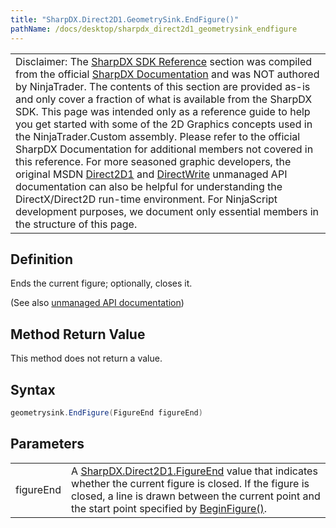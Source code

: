 ```yaml
---
title: "SharpDX.Direct2D1.GeometrySink.EndFigure()"
pathName: /docs/desktop/sharpdx_direct2d1_geometrysink_endfigure
---
```


|  |
| --- |
| Disclaimer: The [SharpDX SDK Reference](/docs/desktop/sharpdx_sdk_reference) section was compiled from the official [SharpDX Documentation](http://sharpdx.org/) and was NOT authored by NinjaTrader.  The contents of this section are provided as-is and only cover a fraction of what is available from the SharpDX SDK.  This page was intended only as a reference guide to help you get started with some of the 2D Graphics concepts used in the NinjaTrader.Custom assembly.  Please refer to the official SharpDX Documentation for additional members not covered in this reference.  For more seasoned graphic developers, the original MSDN [Direct2D1](https://msdn.microsoft.com/en-us/library/windows/desktop/dd370990.aspx) and [DirectWrite](https://msdn.microsoft.com/en-us/library/windows/desktop/dd368038.aspx) unmanaged API documentation can also be helpful for understanding the DirectX/Direct2D run-time environment. For NinjaScript development purposes, we document only essential members in the structure of this page. |

## Definition

Ends the current figure; optionally, closes it.

(See also [unmanaged API documentation](https://msdn.microsoft.com/en-us/library/dd316934.aspx))

## Method Return Value

This method does not return a value.

## Syntax

```csharp
geometrysink.EndFigure(FigureEnd figureEnd)
```

## Parameters

|  |  |
| --- | --- |
| figureEnd | A [SharpDX.Direct2D1.FigureEnd](/docs/desktop/sharpdx_direct2d1_figureend) value that indicates whether the current figure is closed. If the figure is closed, a line is drawn between the current point and the start point specified by [BeginFigure()](/docs/desktop/sharpdx_direct2d1_geometrysink_beginfigure). |

